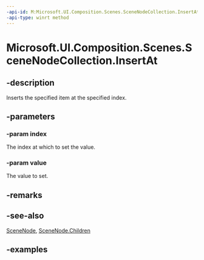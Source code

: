 ```yaml
---
-api-id: M:Microsoft.UI.Composition.Scenes.SceneNodeCollection.InsertAt(System.UInt32,Microsoft.UI.Composition.Scenes.SceneNode)
-api-type: winrt method
---
```


<!-- Method syntax.
public void SceneNodeCollection.InsertAt(UInt32 index, SceneNode value)
-->

# Microsoft.UI.Composition.Scenes.SceneNodeCollection.InsertAt

## -description

Inserts the specified item at the specified index.

## -parameters
### -param index

The index at which to set the value.

### -param value

The value to set.

## -remarks

## -see-also

[SceneNode](scenenode.md), [SceneNode.Children](scenenode_children.md)

## -examples

